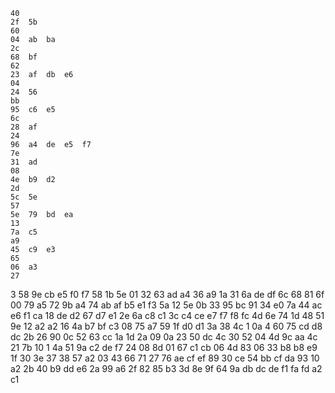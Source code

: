     40
    2f  5b
    60
    04	ab	ba
    2c
    68	bf
    62
    23	af	db	e6
    04
    24	56
    bb
    95  c6	e5
    6c
    28	af
    24
    96	a4	de	e5	f7
    7e
    31  ad
    08
    4e	b9	d2
    2d
    5c  5e
    57
    5e	79	bd	ea
    13
    7a  c5
    a9
    45	c9	e3
    65
    06	a3
    27
3   58	9e	cb	e5	f0	f7
    58
    1b	5e
    01
    32	63	ad
    a4
    36	a9
    1a
    31	6a	de  df
    6c
    68  81
    6f
    00	79	a5
    72
    9b	a4
    74
    ab	af	b5	e1  f3
    5a
    12  5e
    0b
    33	95  bc
    91
    34  e0
    7a
    44  ac  e6	f1
    ca
    18	de
    d2
    67	d7	e1
    2e
    6a  c8
    c1
    3c	c4	ce	e7  f7	f8  fc
    4d
    6e	74
    1d
    48	51  9e
    12
    a2	a2
    16
    4a	b7	bf	c3
    08
    75  a7
    59
    1f	d0	d1
    3a
    38	4c
1   0a
4   60	75	cd	d8	dc
    2b
    26  90
    0c
    52	63	cc
    1a
    1d  2a
    09
    0a	23	50	dc
    4c
    30	52
    04
    4d	9c	aa
    4c
    21	7b
    10
1   4a	51	9a	c2	de	f7
    24
    08  8d
    01
    67	c1	cb
    06
    4d	83
    06
    33	b8	b8	e9
    1f
    30  3e
    37
    38	57	a2
    03
    43  66
    71
    27	76	ae	cf	ef
    89
    30	ce
    54
    bb	cf	da
    93
    10	a2
    2b
    40	b9	dd	e6
    2a
    99	a6
    2f
    82	85	b3
    3d
    8e	9f
    64
    9a	db	dc	de	f1	fa	fd	a2
    c1
